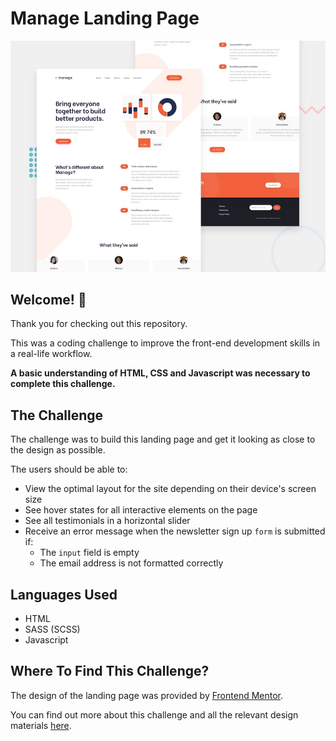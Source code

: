 # Manage Landing Page

![Design preview for the Manage landing page coding challenge](./design/desktop-preview.jpg)

## Welcome! 👋

Thank you for checking out this repository.

This was a coding challenge to improve the front-end development skills in a real-life workflow.

**A basic understanding of HTML, CSS and Javascript was necessary to complete this challenge.**

## The Challenge

The challenge was to build this landing page and get it looking as close to the design as possible.

The users should be able to:

- View the optimal layout for the site depending on their device's screen size
- See hover states for all interactive elements on the page
- See all testimonials in a horizontal slider
- Receive an error message when the newsletter sign up `form` is submitted if:
  - The `input` field is empty
  - The email address is not formatted correctly

## Languages Used

- HTML
- SASS (SCSS)
- Javascript

## Where To Find This Challenge?

The design of the landing page was provided by [Frontend Mentor](https://www.frontendmentor.io).

You can find out more about this challenge and all the relevant design materials [here](https://www.frontendmentor.io/challenges/manage-landing-page-SLXqC6P5).
